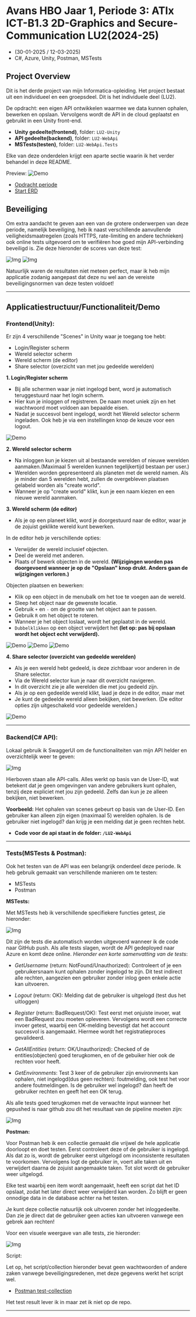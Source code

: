# Avans HBO Jaar 1, Periode 3: ATIx ICT-B1.3 2D-Graphics and Secure-Communication LU2(2024-25)
- (30-01-2025 / 12-03-2025)
- C#, Azure, Unity, Postman, MSTests

## Project Overview
Dit is het derde project van mijn Informatica-opleiding. Het project bestaat uit een individueel en een groepsdeel. Dit is het individuele deel (LU2).

De opdracht: een eigen API ontwikkelen waarmee we data kunnen ophalen, bewerken en opslaan. Vervolgens wordt de API in de cloud geplaatst en gebruikt in een Unity front-end.
- **Unity gedeelte(frontend)**, folder: `LU2-Unity`
- **API gedeelte(backend)**, folder: `LU2-WebApi`
- **MSTests(testen)**, folder: `LU2-WebApi.Tests`

Elke van deze onderdelen krijgt een aparte sectie waarin ik het verder behandel in deze README.

Preview:
![Demo](Assets/Gif/delete-world.gif)

- [Opdracht periode](Assets/Opdrachtbeschrijving.pdf)
- [Start ERD](Assets/Erd_db.PNG)

## Beveiliging
Om extra aandacht te geven aan een van de grotere onderwerpen van deze periode, namelijk beveiliging, heb ik naast verschillende aanvullende veiligheidsmaatregelen (zoals HTTPS, rate-limiting en andere technieken) ook online tests uitgevoerd om te verifiëren hoe goed mijn API-verbinding beveiligd is. Zie deze hieronder de scores van deze test:

![Img](Assets/SSL-report.PNG)
![Img](Assets/security-header-check.PNG)

Natuurlijk waren de resultaten niet meteen perfect, maar ik heb mijn applicatie zodanig aangepast dat deze nu wel aan de vereiste beveiligingsnormen van deze testen voldoet!

---

## Applicatiestructuur/Functionaliteit/Demo

### Frontend(Unity):
Er zijn 4 verschillende "Scenes" in Unity waar je toegang toe hebt:
- Login/Register scherm
- Wereld selector scherm
- Wereld scherm (de editor)
- Share selector (overzicht van met jou gedeelde werelden)

**1. Login/Register scherm**
- Bij alle schermen waar je niet ingelogd bent, word je automatisch teruggestuurd naar het login scherm.
- Hier kun je inloggen of registreren. De naam moet uniek zijn en het wachtwoord moet voldoen aan bepaalde eisen.
- Nadat je succesvol bent ingelogd, wordt het Wereld selector scherm ingeladen. Ook heb je via een instellingen knop de keuze voor een logout.

![Demo](Assets/Gif/Login-Register.gif)

**2. Wereld selector scherm**
- Na inloggen kun je kiezen uit al bestaande werelden of nieuwe werelden aanmaken.(Maximaal 5 werelden kunnen tegelijkertijd bestaan per user.)
- Werelden worden gepresenteerd als planeten met de wereld namen. Als je minder dan 5 werelden hebt, zullen de overgebleven plaatsen gelabeld worden als "create world".
- Wanneer je op "create world" klikt, kun je een naam kiezen en een nieuwe wereld aanmaken.

**3. Wereld scherm (de editor)**
- Als je op een planeet klikt, word je doorgestuurd naar de editor, waar je de zojuist geklikte wereld kunt bewerken.

In de editor heb je verschillende opties:
- Verwijder de wereld inclusief objecten.
- Deel de wereld met anderen.
- Plaats of bewerk objecten in de wereld. **(Wijzigingen worden pas doorgevoerd wanneer je op de "Opslaan" knop drukt. Anders gaan de wijzigingen verloren.)**

Objecten plaatsen en bewerken:
- Klik op een object in de menubalk om het toe te voegen aan de wereld.
- Sleep het object naar de gewenste locatie.
- Gebruik `+` en `-` om de grootte van het object aan te passen.
- Gebruik `R` om het object te roteren.
- Wanneer je het object loslaat, wordt het geplaatst in de wereld.
- `Dubbelklikken` op een object verwijdert het **(let op: pas bij opslaan wordt het object echt verwijderd).**

![Demo](Assets/Gif/Create-edit-save-world.gif)
![Demo](Assets/Gif/Delete-Object.gif)
![Demo](Assets/Gif/delete-world.gif)

**4. Share selector (overzicht van gedeelde werelden)**
- Als je een wereld hebt gedeeld, is deze zichtbaar voor anderen in de Share selector.
- Via de Wereld selector kun je naar dit overzicht navigeren.
- In dit overzicht zie je alle werelden die met jou gedeeld zijn.
- Als je op een gedeelde wereld klikt, laad je deze in de editor, maar met 
- Je kunt de gedeelde wereld alleen bekijken, niet bewerken. (De editor opties zijn uitgeschakeld voor gedeelde werelden.)

![Demo](Assets/Gif/Share-world.gif)

---

### Backend(C# API):
Lokaal gebruik ik SwaggerUI om de functionaliteiten van mijn API helder en overzichtelijk weer te geven:

![Img](Assets/swagger.PNG)

Hierboven staan alle API-calls. Alles werkt op basis van de User-ID, wat betekent dat je geen omgevingen van andere gebruikers kunt ophalen, tenzij deze expliciet met jou zijn gedeeld. Zelfs dan kun je ze alleen bekijken, niet bewerken.

**Voorbeeld:** Het ophalen van scenes gebeurt op basis van de User-ID. Een gebruiker kan alleen zijn eigen (maximaal 5) werelden ophalen. Is de gebruiker niet ingelogd? dan krijg je een melding dat je geen rechten hebt.

- **Code voor de api staat in de folder: `/LU2-WebApi`**

---

### Tests(MSTests & Postman):
Ook het testen van de API was een belangrijk onderdeel deze periode. Ik heb gebruik gemaakt van verschillende manieren om te testen:
- MSTests
- Postman

**MSTests:**

Met MSTests heb ik verschillende specifiekere functies getest, zie hieronder:

![Img](Assets/Test-result.PNG)

Dit zijn de tests die automatisch worden uitgevoerd wanneer ik de code naar GitHub push. Als alle tests slagen, wordt de API gedeployed naar Azure en komt deze online. _Hieronder een korte samenvatting van de tests_:

- _GetUsername_ (return: NotFound/Unauthorized): Controleert of je een gebruikersnaam kunt ophalen zonder ingelogd te zijn. Dit test indirect alle rechten, aangezien een gebruiker zonder inlog geen enkele actie kan uitvoeren.

- _Logout_ (return: OK): Melding dat de gebruiker is uitgelogd (test dus het uitloggen)

- _Register_ (return: BadRequest/OK): Test eerst met onjuiste invoer, wat een BadRequest zou moeten opleveren. Vervolgens wordt een correcte invoer getest, waarbij een OK-melding bevestigt dat het account succesvol is aangemaakt. Hiermee wordt het registratieproces gevalideerd.

- _GetAllEntities_ (return: OK/Unauthorized): Checked of de entities(objecten) goed terugkomen, en of de gebuiker hier ook de rechten voor heeft.

- _GetEnvironments_: Test 3 keer of de gebruiker zijn environments kan ophalen, niet ingelogd(dus geen rechten): foutmelding, ook test het voor andere foutmeldingen. Is de gebruiker wel ingelogd? dan heeft de gebruiker rechten en geeft het een OK terug.

Als alle tests goed terugkomen met de verwachte input wanneer het gepushed is naar github zou dit het resultaat van de pipeline moeten zijn:

![Img](Assets/pipeline.PNG)


**Postman:**

Voor Postman heb ik een collectie gemaakt die vrijwel de hele applicatie doorloopt en doet testen. Eerst controleert deze of de gebruiker is ingelogd. Als dat zo is, wordt de gebruiker eerst uitgelogd om inconsistente resultaten te voorkomen. Vervolgens logt de gebruiker in, voert alle taken uit en verwijdert daarna de zojuist aangemaakte taken. Tot slot wordt de gebruiker weer uitgelogd.

Elke test waarbij een item wordt aangemaakt, heeft een script dat het ID opslaat, zodat het later direct weer verwijderd kan worden. Zo blijft er geen onnodige data in de database achter na het testen.

Je kunt deze collectie natuurlijk ook uitvoeren zonder het inloggedeelte. Dan zie je direct dat de gebruiker geen acties kan uitvoeren vanwege een gebrek aan rechten!

Voor een visuele weergave van alle tests, zie hieronder:

![Img](Assets/Postman.PNG)


Script:

Let op, het script/collection hieronder bevat geen wachtwoorden of andere zaken vanwege beveiligingsredenen, met deze gegevens werkt het script wel.
- [Postman test-collection](Assets/LU2-WebApi.postman_collection.json)

Het test result lever ik in maar zet ik niet op de repo.

---
